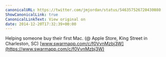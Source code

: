 ```yaml
---
canonicalURL: https://twitter.com/jmjordan/status/546357526720430080
ShowCanonicalLink: true
CanonicalLinkText: View original on
date: 2014-12-20T17:32:39+00:00
---
```

Helping someone buy their first Mac. (@ Apple Store, King Street in Charleston, SC) [www.swarmapp.com/c/f0VvnMzbj3W](https://www.swarmapp.com/c/f0VvnMzbj3W)